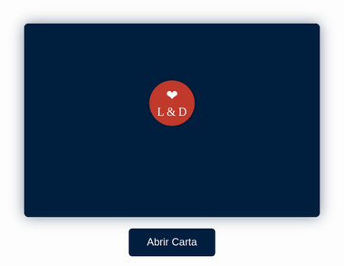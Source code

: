 <!DOCTYPE html>
<html lang="pt-br">
<head>
<meta charset="utf-8"/>
<title>Lucas & Deniene - Convite de Casamento</title>
<style>
@import url('https://fonts.googleapis.com/css2?family=Playfair+Display:wght@500&family=Roboto&display=swap');
* { box-sizing: border-box; }
html, body {
  margin: 0;
  padding: 0;
  width: 100%;
  height: 100%;
  overflow-x: hidden;
  min-width: 1024px;
}
body {
  font-family: 'Roboto', sans-serif;
  color: #001f3f;
  background-image: url('https://encrypted-tbn0.gstatic.com/images?q=tbn:ANd9GcRPYzYAwnOatRYLcJjtyXPUyCYC0y3Dgo31z9kw7SppT8XSNL5ybhB0kqw&s=10');
  background-size: cover;
  background-position: center;
  background-repeat: no-repeat;
  display: flex;
  justify-content: center;
  align-items: center;
  flex-direction: column;
}
.envelope {
  width: 520px;
  height: 340px;
  background-color: #001f3f;
  position: relative;
  transform-style: preserve-3d;
  perspective: 1000px;
  border-radius: 8px;
  box-shadow: 0 0 25px rgba(0, 31, 63, 0.5);
  z-index: 2;
  transition: opacity 0.5s ease-out;
}
.flap {
  position: absolute;
  width: 100%;
  height: 100%;
  background-color: #001f3f;
  transform-origin: top;
  z-index: 3;
  border-radius: 8px;
}
.seal {
  width: 80px;
  height: 80px;
  background-color: #c0392b;
  border-radius: 50%;
  position: absolute;
  top: 100px;
  left: calc(50% - 40px);
  z-index: 4;
  display: flex;
  flex-direction: column;
  justify-content: center;
  align-items: center;
  font-size: 1.2em;
  color: white;
  box-shadow: 0 0 8px rgba(0,0,0,0.3);
  font-family: 'Playfair Display', serif;
  line-height: 1.2;
  text-align: center;
  transition: transform 1s ease, opacity 1s ease;
}
.seal span {
  font-size: 1.5em;
}
.seal div {
  font-size: 1.2em;
}
.seal.sair {
  transform: translateY(-80px);
  opacity: 0;
}
@keyframes flapOpen {
  0% { transform: rotateX(0deg); }
  100% { transform: rotateX(-120deg); }
}
@keyframes openEnvelope {
  0% { transform: scale(1); }
  100% { transform: scale(1.1) translateY(-100px); }
}
.container {
  opacity: 0;
  transform: translateY(80px);
  transition: opacity 1s ease-out, transform 1s ease-out;
  width: 950px;
  max-width: 95%;
  background-color: rgba(255, 255, 255, 0.95);
  background-image: url('https://www.transparenttextures.com/patterns/paper-fibers.png');
  background-repeat: repeat;
  padding: 70px 60px;
  border: 2px solid #001f3f;
  border-radius: 12px;
  box-shadow: 0 8px 20px rgba(0, 0, 0, 0.1);
  position: absolute;
  text-align: center;
  z-index: 1;
  pointer-events: none;
}
.container.mostrar {
  opacity: 1;
  transform: translateY(0);
  pointer-events: all;
}
.monogram {
  font-family: 'Playfair Display', serif;
  font-size: 4em;
  color: #001f3f;
  margin-bottom: 10px;
  letter-spacing: 2px;
}
h1 {
  font-family: 'Playfair Display', serif;
  font-size: 3.4em;
  color: #001f3f;
  margin-bottom: 0.2em;
}
h2 {
  font-weight: normal;
  font-size: 1.7em;
  color: #001f3f;
}
.message {
  font-style: italic;
  font-size: 1.4em;
  color: #001f3f;
  margin: 25px 0;
}
.info {
  margin: 40px 0;
  color: #001f3f;
}
.info .data-bloco {
  display: flex;
  justify-content: center;
  align-items: center;
  gap: 30px;
  flex-wrap: wrap;
  font-family: 'Playfair Display', serif;
  font-size: 1.3em;
}
.info .data-centro {
  border-left: 1px solid #ccc;
  border-right: 1px solid #ccc;
  padding: 0 20px;
}
.local {
  margin-top: 20px;
  font-size: 1.2em;
  color: #001f3f;
}
.footer {
  margin-top: 40px;
  font-size: 1.1em;
  color: #001f3f;
}
.petal {
  position: fixed;
  top: -50px;
  width: 20px;
  height: 20px;
  background-color: white;
  border-radius: 50%;
  opacity: 0.8;
  animation: fall 6s linear infinite;
  pointer-events: none;
  z-index: 5;
}
.petal.blue {
  background-color: #001f3f;
}
@keyframes fall {
  0% { transform: translateY(0) rotate(0deg); opacity: 1; }
  100% { transform: translateY(100vh) rotate(360deg); opacity: 0; }
}
.rsvp-button {
  margin-top: 20px;
  padding: 14px 32px;
  font-size: 1.3em;
  background-color: #001f3f;
  color: white;
  border: none;
  border-radius: 6px;
  cursor: pointer;
  transition: background 0.3s;
}
.rsvp-button:hover {
  background-color: #003366;
}
</style>
</head>
<body>
<audio id="openSound" preload="auto" src="https://app.filemail.com/d/rzwmuohatucwyvj"></audio>
<audio id="bgMusic" preload="auto" loop autoplay>
  <source src="https://www.bensound.com/bensound-music/bensound-love.mp3" type="audio/mpeg">
</audio>
<div class="envelope" id="envelope">
  <div class="flap"></div>
  <div class="seal" id="seal"><span>❤</span><div>L & D</div></div>
</div>
<button class="rsvp-button" id="openEnvelopeBtn">Abrir Carta</button>
<div class="container" id="invitationContainer">
  <div class="monogram">L & D</div>
  <h1>Lucas & Deniene</h1>
  <h2>Convidam você para um dia inesquecível</h2>
  <p class="message">"Assim, eles já não são dois, mas sim uma só carne. Portanto, o que Deus uniu, ninguém o separe."<br/><em>Mateus 19:6</em></p>
  <div class="info">
    <div class="data-bloco">
      <div style="text-align: center;">SÁBADO</div>
      <div class="data-centro" style="text-align: center;">
        <div style="font-size: 0.8em;">JUNHO</div>
        <div style="font-size: 1.8em;">07</div>
        <div style="letter-spacing: 2px; font-size: 0.8em;">2025</div>
      </div>
      <div style="text-align: center;">19 HORAS</div>
    </div>
    <div class="local">Rua Olímpio de Góes / Igreja Presbiteriana Renovada / Nova Ponte-MG</div>
  </div>
  <div style="display: flex; justify-content: center; gap: 40px; margin-top: 30px;">
    <a href="https://maps.app.goo.gl/MRPgSwZVadWqGkfE9" target="_blank" style="text-align: center; text-decoration: none; color: #001f3f;">
      <div style="width: 80px; height: 80px; background-color: #d0e3f5; border-radius: 50%; display: flex; align-items: center; justify-content: center; margin: 0 auto;">
        <img src="https://cdn-icons-png.flaticon.com/512/684/684908.png" alt="Localização" style="width: 36px; height: 36px;">
      </div>
      <div style="margin-top: 10px; font-weight: bold;">COMO<br>CHEGAR</div>
    </a>
    <a href="https://nysyj9aq.forms.app/confirmacao-de-presenca-casamento" target="_blank" style="text-align: center; text-decoration: none; color: #001f3f;">
      <div style="width: 80px; height: 80px; background-color: #d0e3f5; border-radius: 50%; display: flex; align-items: center; justify-content: center; margin: 0 auto;">
        <img src="https://cdn-icons-png.flaticon.com/512/190/190411.png" alt="Confirmação" style="width: 36px; height: 36px;">
      </div>
      <div style="margin-top: 10px; font-weight: bold;">CONFIRMAR<br>PRESENÇA</div>
    </a>
  </div>
  <div class="footer">Aguardamos com alegria sua presença neste momento especial!</div>
  <div style="margin-top: 40px; font-style: italic; font-size: 1.3em;">Com amor, Lucas & Deniene</div>
</div>
<script>
const openSound = document.getElementById("openSound");
const envelope = document.getElementById("envelope");
const button = document.getElementById("openEnvelopeBtn");
const container = document.getElementById("invitationContainer");
const seal = document.getElementById("seal");

button.addEventListener("click", function () {
  envelope.style.animation = "openEnvelope 2s ease-out forwards";
  document.querySelector(".flap").style.animation = "flapOpen 2s ease-in-out forwards";
  seal.classList.add("sair");
  openSound.play();

  setTimeout(() => {
    envelope.style.opacity = 0;
    envelope.style.zIndex = -1;
    button.style.display = "none";
  }, 2200);

  setTimeout(() => {
    container.classList.add("mostrar");
    const bgMusic = document.getElementById("bgMusic");
    bgMusic.volume = 0.3;
    bgMusic.play().catch(() => {});
    startPetals();
  }, 2500);
});

function startPetals() {
  const container = document.getElementById("petalContainer");
  setInterval(() => {
    const petal = document.createElement("div");
    petal.classList.add("petal");
    if (Math.random() > 0.5) petal.classList.add("blue");
    petal.style.left = Math.random() * 100 + "vw";
    petal.style.animationDuration = (Math.random() * 3 + 4) + "s";
    container.appendChild(petal);
    setTimeout(() => {
      petal.remove();
    }, 8000);
  }, 300);
}
</script>
<div id="petalContainer"></div>
</body>
</html>

